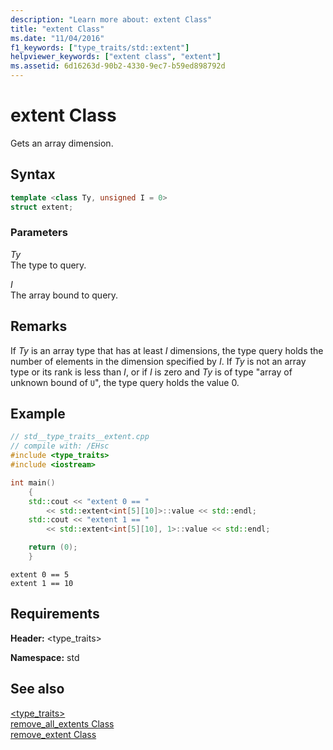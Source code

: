 ```yaml
---
description: "Learn more about: extent Class"
title: "extent Class"
ms.date: "11/04/2016"
f1_keywords: ["type_traits/std::extent"]
helpviewer_keywords: ["extent class", "extent"]
ms.assetid: 6d16263d-90b2-4330-9ec7-b59ed898792d
---
```

# extent Class

Gets an array dimension.

## Syntax

```cpp
template <class Ty, unsigned I = 0>
struct extent;
```

### Parameters

*Ty*\
The type to query.

*I*\
The array bound to query.

## Remarks

If *Ty* is an array type that has at least *I* dimensions, the type query holds the number of elements in the dimension specified by *I*. If *Ty* is not an array type or its rank is less than *I*, or if *I* is zero and *Ty* is of type "array of unknown bound of `U`", the type query holds the value 0.

## Example

```cpp
// std__type_traits__extent.cpp
// compile with: /EHsc
#include <type_traits>
#include <iostream>

int main()
    {
    std::cout << "extent 0 == "
        << std::extent<int[5][10]>::value << std::endl;
    std::cout << "extent 1 == "
        << std::extent<int[5][10], 1>::value << std::endl;

    return (0);
    }
```

```Output
extent 0 == 5
extent 1 == 10
```

## Requirements

**Header:** \<type_traits>

**Namespace:** std

## See also

[<type_traits>](../standard-library/type-traits.md)\
[remove_all_extents Class](../standard-library/remove-all-extents-class.md)\
[remove_extent Class](../standard-library/remove-extent-class.md)

